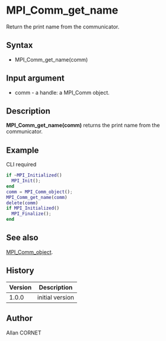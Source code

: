 

# MPI_Comm_get_name

Return the print name from the communicator.

## Syntax

- MPI_Comm_get_name(comm)

## Input argument

 - comm - a handle: a MPI_Comm object.

## Description


  <p><b>MPI_Comm_get_name(comm)</b> returns the print name from the communicator.</p>


## Example

CLI required
```matlab
if ~MPI_Initialized()
  MPI_Init();
end
comm = MPI_Comm_object();
MPI_Comm_get_name(comm)
delete(comm)
if MPI_Initialized()
  MPI_Finalize();
end
```

## See also

[MPI_Comm_object](MPI_Comm_object.md).
## History

|Version|Description|
|------|------|
|1.0.0|initial version|


## Author

Allan CORNET



